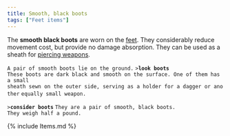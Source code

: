 ```yaml
---
title: Smooth, black boots
tags: ["Feet items"]
---
```

The **smooth black boots** are worn on the [feet](feet "wikilink"). They
considerably reduce movement cost, but provide no damage absorption.
They can be used as a sheath for [piercing
weapons](piercing_weapon "wikilink").

`A pair of smooth boots lie on the ground.`
`>`**`look boots`**
`These boots are dark black and smooth on the surface. One of them has a small`
`sheath sewn on the outer side, serving as a holder for a dagger or another`
`equally small weapon.`

`>`**`consider boots`**
`They are a pair of smooth, black boots.`
`They weigh half a pound.`

{% include Items.md %}
